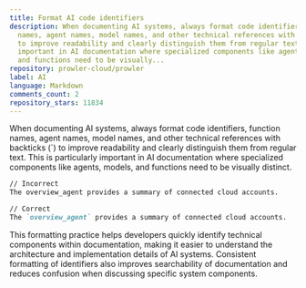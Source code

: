 ```yaml
---
title: Format AI code identifiers
description: When documenting AI systems, always format code identifiers, function
  names, agent names, model names, and other technical references with backticks (`)
  to improve readability and clearly distinguish them from regular text. This is particularly
  important in AI documentation where specialized components like agents, models,
  and functions need to be visually...
repository: prowler-cloud/prowler
label: AI
language: Markdown
comments_count: 2
repository_stars: 11834
---
```


When documenting AI systems, always format code identifiers, function names, agent names, model names, and other technical references with backticks (`) to improve readability and clearly distinguish them from regular text. This is particularly important in AI documentation where specialized components like agents, models, and functions need to be visually distinct.

```markdown
// Incorrect
The overview_agent provides a summary of connected cloud accounts.

// Correct
The `overview_agent` provides a summary of connected cloud accounts.
```

This formatting practice helps developers quickly identify technical components within documentation, making it easier to understand the architecture and implementation details of AI systems. Consistent formatting of identifiers also improves searchability of documentation and reduces confusion when discussing specific system components.